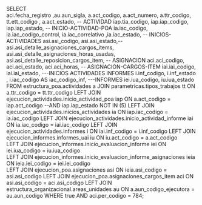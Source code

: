 SELECT  
    aci.fecha_registro ,au.aun_sigla, a.act_codigo, a.act_numero, a.ttr_codigo, tt.ett_codigo , a.act_estado, -- ACTIVIDAD
    iap.tia_codigo, iap.iap_codigo,  iap.iap_estado, -- INICIO-ACTIVIDAD-POA
    ia.iac_codigo, ia.iac_codigo_control, ia.iac_correlativo ,ia.iac_estado, -- INICIOS-ACTIVIDADES
    asi.asi_codigo, asi.asi_estado,-- asi.asi_detalle_asignaciones_cargos_items, asi.asi_detalle_asignaciones_horas_usadas, asi.asi_detalle_reposicion_cargos_item,  -- ASIGNACION
    aci.aci_codigo,  aci.aci_estado, aci.aci_horas,  -- ASIGNACION-CARGOS-ITEM
    iai.iai_codigo, iai.iai_estado, ---INICIOS ACTIVIDADES INFORMES 
    i.inf_codigo, i.inf_estado , i.iac_codigo AS iac_codigo_inf, ---INFORMES
    iei.iua_codigo, iu.iua_estado
FROM  estructura_poa.actividades a
	JOIN parametricas.tipos_trabajos tt ON a.ttr_codigo = tt.ttr_codigo
    LEFT JOIN ejecucion_actividades.inicio_actividad_poa iap ON a.act_codigo = iap.act_codigo --AND iap.iap_estado NOT IN (5)
    LEFT JOIN ejecucion_actividades.inicios_actividades ia ON iap.iac_codigo = ia.iac_codigo 
    LEFT JOIN ejecucion_actividades.inicio_actividad_informe iai ON ia.iac_codigo = iai.iac_codigo
    LEFT JOIN ejecucion_actividades.informes i ON iai.inf_codigo = i.inf_codigo 
    LEFT JOIN ejecucion_informes.informes_uai iu ON iu.act_codigo = a.act_codigo      
    LEFT JOIN ejecucion_informes.inicio_evaluacion_informe iei ON iei.iua_codigo = iu.iua_codigo  
    LEFT JOIN ejecucion_informes.inicio_evaluacion_informe_asignaciones ieia ON ieia.iei_codigo = iei.iei_codigo   
    LEFT JOIN ejecucion_poa.asignaciones asi ON ieia.asi_codigo = asi.asi_codigo
    LEFT JOIN ejecucion_poa.asignaciones_cargos_item aci ON asi.asi_codigo = aci.asi_codigo
    LEFT JOIN estructura_organizacional.areas_unidades au ON a.aun_codigo_ejecutora = au.aun_codigo 
WHERE true
AND aci.per_codigo = 784;	
